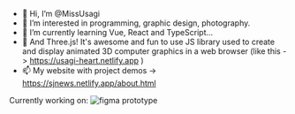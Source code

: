 - 👋 Hi, I’m @MissUsagi
- 👀 I’m interested in programming, graphic design, photography. 
- 🌱 I’m currently learning Vue, React and TypeScript...
- 💞️ And Three.js! It's awesome and fun to use JS library used to create and display animated 3D computer graphics in a web browser (like this -> https://usagi-heart.netlify.app )
- 📫 My website with project demos -> https://sjnews.netlify.app/about.html


<!---
- 💞️ I’m looking to collaborate on ...
- 📫 How to reach me ...
MissUsagi/MissUsagi is a ✨ special ✨ repository because its `README.md` (this file) appears on your GitHub profile.
You can click the Preview link to take a look at your changes.
--->
Currently working on:
![figma prototype](https://user-images.githubusercontent.com/99666752/232830655-864ed83f-70de-4bea-b7da-57122d9041de.jpg)
